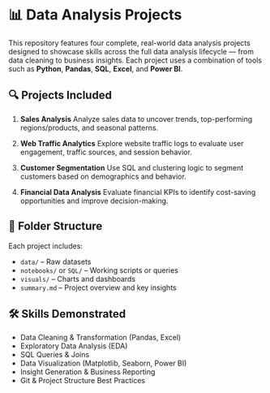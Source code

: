 # 📊 Data Analysis Projects

This repository features four complete, real-world data analysis projects designed to showcase skills across the full data analysis lifecycle — from data cleaning to business insights. Each project uses a combination of tools such as **Python**, **Pandas**, **SQL**, **Excel**, and **Power BI**.

## 🔍 Projects Included

1. **Sales Analysis**
   Analyze sales data to uncover trends, top-performing regions/products, and seasonal patterns.

2. **Web Traffic Analytics**
   Explore website traffic logs to evaluate user engagement, traffic sources, and session behavior.

3. **Customer Segmentation**
   Use SQL and clustering logic to segment customers based on demographics and behavior.

4. **Financial Data Analysis**
   Evaluate financial KPIs to identify cost-saving opportunities and improve decision-making.

## 📁 Folder Structure

Each project includes:

* `data/` – Raw datasets
* `notebooks/` or `SQL/` – Working scripts or queries
* `visuals/` – Charts and dashboards
* `summary.md` – Project overview and key insights

## 🛠️ Skills Demonstrated

* Data Cleaning & Transformation (Pandas, Excel)
* Exploratory Data Analysis (EDA)
* SQL Queries & Joins
* Data Visualization (Matplotlib, Seaborn, Power BI)
* Insight Generation & Business Reporting
* Git & Project Structure Best Practices

